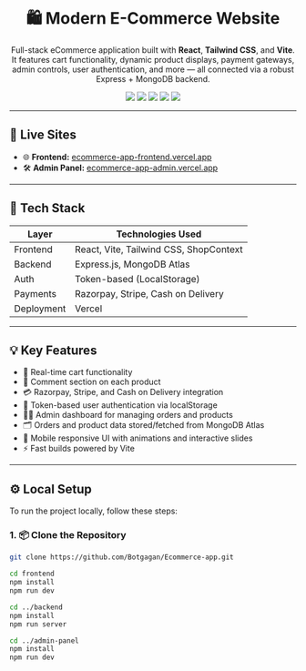 <h1 align="center">🛍️ Modern E-Commerce Website</h1>

<p align="center">
  Full-stack eCommerce application built with <strong>React</strong>, <strong>Tailwind CSS</strong>, and <strong>Vite</strong>. It features cart functionality, dynamic product displays, payment gateways, admin controls, user authentication, and more — all connected via a robust Express + MongoDB backend.
</p>

<p align="center">
  <img src="https://img.shields.io/badge/React-%2361DAFB.svg?style=flat-square&logo=react&logoColor=white" />
  <img src="https://img.shields.io/badge/TailwindCSS-%2338B2AC.svg?style=flat-square&logo=tailwind-css&logoColor=white" />
  <img src="https://img.shields.io/badge/Vite-646CFF?style=flat-square&logo=vite&logoColor=white" />
  <img src="https://img.shields.io/badge/Express.js-000000?style=flat-square&logo=express&logoColor=white" />
  <img src="https://img.shields.io/badge/MongoDB-47A248?style=flat-square&logo=mongodb&logoColor=white" />
</p>

---

## 🚀 Live Sites

- 🌐 **Frontend:** [ecommerce-app-frontend.vercel.app](https://ecommerce-app-frontend-psvbmxpwo.vercel.app)  
- 🛠️ **Admin Panel:** [ecommerce-app-admin.vercel.app](https://ecommerce-app-admin-8rh8rcra1.vercel.app)

---

## 🧰 Tech Stack

| Layer        | Technologies Used                         |
|--------------|--------------------------------------------|
| Frontend     | React, Vite, Tailwind CSS, ShopContext     |
| Backend      | Express.js, MongoDB Atlas                  |
| Auth         | Token-based (LocalStorage)                 |
| Payments     | Razorpay, Stripe, Cash on Delivery         |
| Deployment   | Vercel                                     |

---

## 💡 Key Features

- 🛒 Real-time cart functionality  
- 💬 Comment section on each product  
- 💳 Razorpay, Stripe, and Cash on Delivery integration  
- 🔐 Token-based user authentication via localStorage  
- 🧑‍💼 Admin dashboard for managing orders and products  
- 🗂️ Orders and product data stored/fetched from MongoDB Atlas  
- 📱 Mobile responsive UI with animations and interactive slides  
- ⚡ Fast builds powered by Vite  

---

## ⚙️ Local Setup

To run the project locally, follow these steps:

### 1. 📦 Clone the Repository

```bash
git clone https://github.com/Botgagan/Ecommerce-app.git

cd frontend
npm install
npm run dev

cd ../backend
npm install
npm run server

cd ../admin-panel
npm install
npm run dev


